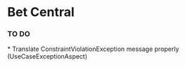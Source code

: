Bet Central
===
<h3>TO DO</h3>
* Translate ConstraintViolationException message properly (UseCaseExceptionAspect)